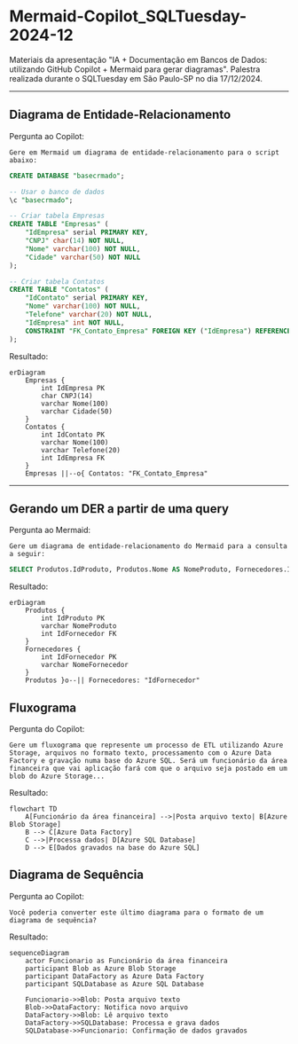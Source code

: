# Mermaid-Copilot_SQLTuesday-2024-12
Materiais da apresentação "IA + Documentação em Bancos de Dados: utilizando GitHub Copilot + Mermaid para gerar diagramas". Palestra realizada durante o SQLTuesday em São Paulo-SP no dia 17/12/2024.

---

## Diagrama de Entidade-Relacionamento

Pergunta ao Copilot:

```text
Gere em Mermaid um diagrama de entidade-relacionamento para o script abaixo:
```

```sql
CREATE DATABASE "basecrmado";

-- Usar o banco de dados
\c "basecrmado";

-- Criar tabela Empresas
CREATE TABLE "Empresas" (
    "IdEmpresa" serial PRIMARY KEY,
    "CNPJ" char(14) NOT NULL,
    "Nome" varchar(100) NOT NULL,
    "Cidade" varchar(50) NOT NULL
);

-- Criar tabela Contatos
CREATE TABLE "Contatos" (
    "IdContato" serial PRIMARY KEY,
    "Nome" varchar(100) NOT NULL,
    "Telefone" varchar(20) NOT NULL,
    "IdEmpresa" int NOT NULL,
    CONSTRAINT "FK_Contato_Empresa" FOREIGN KEY ("IdEmpresa") REFERENCES "Empresas"("IdEmpresa")
);
```

Resultado:

```mermaid
erDiagram
    Empresas {
        int IdEmpresa PK
        char CNPJ(14)
        varchar Nome(100)
        varchar Cidade(50)
    }
    Contatos {
        int IdContato PK
        varchar Nome(100)
        varchar Telefone(20)
        int IdEmpresa FK
    }
    Empresas ||--o{ Contatos: "FK_Contato_Empresa"
```

---

## Gerando um  DER a partir de uma query

Pergunta ao Mermaid:

```text
Gere um diagrama de entidade-relacionamento do Mermaid para a consulta a seguir:
```

```sql
SELECT Produtos.IdProduto, Produtos.Nome AS NomeProduto, Fornecedores.IdFornecedor, Fornecedores.Nome AS NomeFornecedor FROM Produtos INNER JOIN Fornecedores ON Produtos.IdFornecedor = Fornecedores.IdFornecedor;
```

Resultado:

```mermaid
erDiagram
    Produtos {
        int IdProduto PK
        varchar NomeProduto
        int IdFornecedor FK
    }
    Fornecedores {
        int IdFornecedor PK
        varchar NomeFornecedor
    }
    Produtos }o--|| Fornecedores: "IdFornecedor"
```

## Fluxograma

Pergunta do Copilot:

```text
Gere um fluxograma que represente um processo de ETL utilizando Azure Storage, arquivos no formato texto, processamento com o Azure Data Factory e gravação numa base do Azure SQL. Será um funcionário da área financeira que vai aplicação fará com que o arquivo seja postado em um blob do Azure Storage...
```

Resultado:

```mermaid
flowchart TD
    A[Funcionário da área financeira] -->|Posta arquivo texto| B[Azure Blob Storage]
    B --> C[Azure Data Factory]
    C -->|Processa dados| D[Azure SQL Database]
    D --> E[Dados gravados na base do Azure SQL]
```

## Diagrama de Sequência

Pergunta ao Copilot:

```text
Você poderia converter este último diagrama para o formato de um diagrama de sequência?
```

Resultado:

```mermaid
sequenceDiagram
    actor Funcionario as Funcionário da área financeira
    participant Blob as Azure Blob Storage
    participant DataFactory as Azure Data Factory
    participant SQLDatabase as Azure SQL Database

    Funcionario->>Blob: Posta arquivo texto
    Blob->>DataFactory: Notifica novo arquivo
    DataFactory->>Blob: Lê arquivo texto
    DataFactory->>SQLDatabase: Processa e grava dados
    SQLDatabase->>Funcionario: Confirmação de dados gravados
```